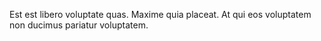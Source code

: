Est est libero voluptate quas.
Maxime quia placeat.
At qui eos voluptatem non ducimus pariatur voluptatem.